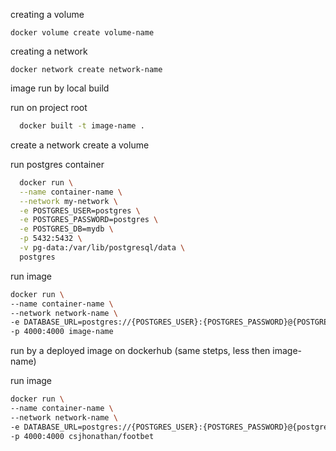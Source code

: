 creating a volume

```docker volume create volume-name ```

creating a network

```docker network create network-name```

image run by local build

run on project root

```bash
  docker built -t image-name .
```
create a network
create a volume

run postgres container

```bash
  docker run \
  --name container-name \
  --network my-network \
  -e POSTGRES_USER=postgres \
  -e POSTGRES_PASSWORD=postgres \
  -e POSTGRES_DB=mydb \
  -p 5432:5432 \
  -v pg-data:/var/lib/postgresql/data \
  postgres

```

run image

```bash
docker run \
--name container-name \
--network network-name \
-e DATABASE_URL=postgres://{POSTGRES_USER}:{POSTGRES_PASSWORD}@{POSTGRES_CONTAINER_NAME}:{POSTGRES_CONTAINER_PORT}/{POSTGRES_DB} \
-p 4000:4000 image-name

```

run by a deployed image on dockerhub
(same stetps, less then image-name)

run image

```bash
docker run \
--name container-name \
--network network-name \
-e DATABASE_URL=postgres://{POSTGRES_USER}:{POSTGRES_PASSWORD}@{postgres-container-name}:{POSTGRES_CONTAINER_PORT}/{POSTGRES_DB} \
-p 4000:4000 csjhonathan/footbet
```
